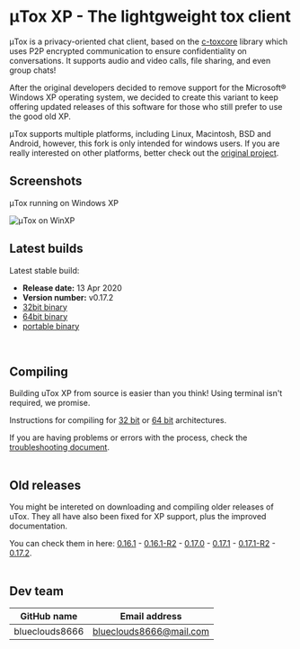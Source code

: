 # μTox XP - The lightgweight tox client

μTox is a privacy-oriented chat client, based on the [c-toxcore](https://github.com/TokTok/c-toxcore) library which uses P2P encrypted communication to ensure confidentiality on conversations. It supports audio and video calls, file sharing, and even group chats!

After the original developers decided to remove support for the Microsoft® Windows XP operating system, we decided to create this variant to keep offering updated releases of this software for those who still prefer to use the good old XP. 

μTox supports multiple platforms, including Linux, Macintosh, BSD and Android, however, this fork is only intended for windows users. If you are really interested on other platforms, better check out the [original project](https://github.com/uTox/uTox).

## Screenshots

μTox running on Windows XP

![μTox on WinXP](https://github.com/blueclouds8666/uTox_XP/raw/files/screenshot.png "μTox running on Windows XP")

## Latest builds

Latest stable build:
- **Release date:**  13 Apr 2020
- **Version number:**  v0.17.2
- [32bit binary](https://github.com/blueclouds8666/uTox_XP/raw/files/binaries/0.17.2/utox-i686.exe)
- [64bit binary](https://github.com/blueclouds8666/uTox_XP/raw/files/binaries/0.17.2/utox-AMD64.exe)
- [portable binary](https://github.com/blueclouds8666/uTox_XP/raw/files/binaries/0.17.2/utox-portable.7z)
<br />

## Compiling

Building uTox XP from source is easier than you think! Using terminal isn't required, we promise.

Instructions for compiling for [32 bit](https://github.com/blueclouds8666/uTox_XP/blob/develop/COMPILE32.md) or [64 bit](https://github.com/blueclouds8666/uTox_XP/blob/develop/COMPILE64.md) architectures.

If you are having problems or errors with the process, check the [troubleshooting document](TROUBLESHOOTING.md).
<br />
<br />

## Old releases

You might be intereted on downloading and compiling older releases of uTox. They all have also been fixed for XP support, plus the improved documentation.

You can check them in here: [0.16.1](https://github.com/blueclouds8666/uTox_XP/tree/legacy-0.16.1) - [0.16.1-R2](https://github.com/blueclouds8666/uTox_XP/tree/oldtoxcore) - [0.17.0](https://github.com/blueclouds8666/uTox_XP/tree/legacy-0.17.0) - [0.17.1](https://github.com/blueclouds8666/uTox_XP/tree/legacy-0.17.1) - [0.17.1-R2](https://github.com/blueclouds8666/uTox_XP/tree/official-last) - [0.17.2](https://github.com/blueclouds8666/uTox_XP/tree/legacy-0.17.2).
<br />
<br />

## Dev team

GitHub name | Email address
--- | ---
blueclouds8666 | blueclouds8666@mail.com 

<br />
 